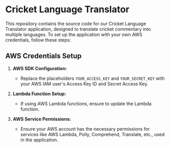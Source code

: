 
# Cricket Language Translator

This repository contains the source code for our Cricket Language Translator application, designed to translate cricket commentary into multiple languages. To set up the application with your own AWS credentials, follow these steps:

## AWS Credentials Setup

1. **AWS SDK Configuration:**
   - Replace the placeholders `YOUR_ACCESS_KEY` and `YOUR_SECRET_KEY` with your AWS IAM user's Access Key ID and Secret Access Key.

2. **Lambda Function Setup:**
   - If using AWS Lambda functions, ensure to update the Lambda function.
     
3. **AWS Service Permissions:**
   - Ensure your AWS account has the necessary permissions for services like AWS Lambda, Polly, Comprehend, Translate, etc., used in the application.
